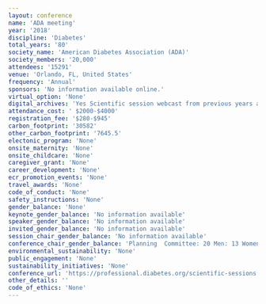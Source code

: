 ```yaml
---
layout: conference 
name: 'ADA meeting'
year: '2018'
discipline: 'Diabetes'
total_years: '80'
society_name: 'American Diabetes Association (ADA)'
society_members: '20,000'
attendees: '15291'
venue: 'Orlando, FL, United States'
frequency: 'Annual'
sponsors: 'No information available online.'
virtual_option: 'None'
digital_archives: 'Yes Scientific session webcast from previous years annual meeting is available(https://professional.diabetes.org/webcasts-ss2019) must pay $299 for full meeting content'
attendance_cost: ' $2000-$4000'
registration_fee: '$280-$945'
carbon_footprint: '30582'
other_carbon_footprint: '7645.5'
electonic_program: 'None'
onsite_maternity: 'None'
onsite_childcare: 'None'
caregiver_grant: 'None'
career_development: 'None'
ecr_promotion_events: 'None'
travel_awards: 'None'
code_of_conduct: 'None'
safety_instructions: 'None'
gender_balance: 'None'
keynote_gender_balance: 'No information available'
speaker_gender_balance: 'No information available'
invited_gender_balance: 'No information available'
session_chair_gender_balance: 'No information available'
conference_chair_gender_balance: 'Planning  Committee: 20 Men: 13 Women'
environmental_sustainability: 'None'
public_engagement: 'None'
sustainability_initiatives: 'None'
conference_url: 'https://professional.diabetes.org/scientific-sessions'
other_details: ''
code_of_ethics: 'None'
---
```


